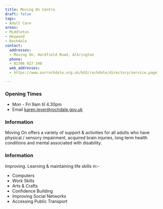 ```yaml
---
title: Moving On Centre
draft: false
tags:
- Adult Care
areas:
- Middleton
- Heywood
- Rochdale
contact:
  addresses:
  - Moving On, Hardfield Road, Alkrington
  phone:
  - 01706 927 340
  web_addresses:
  - https://www.ourrochdale.org.uk/kb5/rochdale/directory/service.page?id=BNhrQ2SiIgI

---
```


### Opening Times
* Mon - Fri 9am til 4.30pm
* Email  karen.lever@rochdale.gov.uk

### Information
Moving On offers a variety of support & activities for
all adults who have physical / sensory impairment,
acquired brain injuries, long term health conditions
and mental associated with disability.

### Information
Improving. Learning & maintaining life skills in:-

* Computers
* Work Skills
* Arts & Crafts
* Confidence Building
* Improving Social Networks
* Accessing Public Transport 